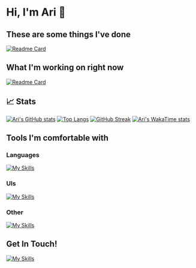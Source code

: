 # Hi, I'm Ari 🤙

## These are some things I've done
[![Readme Card](https://github-readme-stats.vercel.app/api/pin/?username=aridavidson001&repo=Jump-rope-calculator&theme=gotham&show_owner=true)](https://github.com/TitaniumTigers4829/offseason-robot-code-2024)


## What I'm working on right now
[![Readme Card](https://github-readme-stats.vercel.app/api/pin/?username=TitaniumTigers4829&repo=offseason-robot-code-2024&theme=gotham&show_owner=true)](https://github.com/TitaniumTigers4829/offseason-robot-code-2024)


## 📈 Stats
[![Ari's GitHub stats](https://github-readme-stats.vercel.app/api?username=aridavidson001&show_icons=true&theme=gotham)](https://github.com/anuraghazra/github-readme-stats)
[![Top Langs](https://github-readme-stats.vercel.app/api/top-langs/?username=aridavidson001&theme=gotham)](https://github.com/anuraghazra/github-readme-stats)
[![GitHub Streak](https://github-readme-streak-stats.herokuapp.com?user=aridavidson001&theme=gotham)](https://git.io/streak-stats) 
[![Ari's WakaTime stats](https://github-readme-stats.vercel.app/api/wakatime?username=aridavidson001&theme=gotham&layout=compact)](https://github.com/anuraghazra/github-readme-stats)


## Tools I'm comfortable with
### Languages 
  [![My Skills](https://skillicons.dev/icons?i=py,java,html,cpp,dart)](https://skillicons.dev)
### UIs
  [![My Skills](https://skillicons.dev/icons?i=flutter,qt,react)](https://skillicons.dev) 
### Other 
  [![My Skills](https://skillicons.dev/icons?i=firebase,opencv,git,gradle)](https://skillicons.dev) 


## Get In Touch!
[![My Skills](https://skillicons.dev/icons?i=gmail)](https://mailto:aridavidson00@gmail.com)
<!--
**aridavidson001/aridavidson001** is a ✨ _special_ ✨ repository because its `README.md` (this file) appears on your GitHub profile.

Here are some ideas to get you started:

- 🔭 I’m currently working on ...
- 🌱 I’m currently learning ...
- 👯 I’m looking to collaborate on ...
- 🤔 I’m looking for help with ...
- 💬 Ask me about ...
- 📫 How to reach me: ...
- 😄 Pronouns: ...
- ⚡ Fun fact: ...
-->
